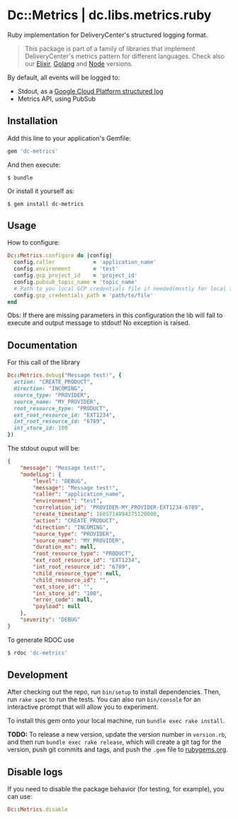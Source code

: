 # Dc::Metrics | dc.libs.metrics.ruby

Ruby implementation for DeliveryCenter's structured logging format.

> This package is part of a family of libraries that implement DeliveryCenter's metrics pattern  for different languages.
Check also our [Elixir](https://github.com/deliverycenter/dc.libs.metrics.elixir),
> [Golang](https://github.com/deliverycenter/dc.libs.metrics.golang) and
>[Node](https://github.com/deliverycenter/dc.libs.metrics.node) versions.

By default, all events will be logged to:

- Stdout, as a [Google Cloud Platform structured log](https://cloud.google.com/logging/docs/structured-logging)
- Metrics API, using PubSub

## Installation

Add this line to your application's Gemfile:

```ruby
gem 'dc-metrics'
```

And then execute:

    $ bundle

Or install it yourself as:

    $ gem install dc-metrics

## Usage

How to configure:
```ruby
Dc::Metrics.configure do |config|
  config.caller            = 'application_name'
  config.environment       = 'test'
  config.gcp_project_id    = 'project_id'
  config.pubsub_topic_name = 'topic_name'
  # Path to you local GCP credentials file if needed(mostly for local testing).
  config.gcp_credentials_path = 'path/to/file'
end
```

Obs: If there are missing parameters in this configuration the lib will fail to execute and output message to stdout! No exception is raised.

## Documentation

For this call of the library

```ruby
Dc::Metrics.debug("Message test!", {
  action: "CREATE_PRODUCT",
  direction: "INCOMING",
  source_type: "PROVIDER",
  source_name: "MY_PROVIDER",
  root_resource_type: "PRODUCT",
  ext_root_resource_id: "EXT1234",
  int_root_resource_id: "6789",
  int_store_id: 100
})
```

The stdout ouput will be:

```json
{
    "message": "Message test!",
    "modelLog": {
        "level": "DEBUG",
        "message": "Message test!",
        "caller": "application_name",
        "environment": "test",
        "correlation_id": "PROVIDER-MY_PROVIDER-EXT1234-6789",
        "create_timestamp": 1605714894275120000,
        "action": "CREATE_PRODUCT",
        "direction": "INCOMING",
        "source_type": "PROVIDER",
        "source_name": "MY_PROVIDER",
        "duration_ms": null,
        "root_resource_type": "PRODUCT",
        "ext_root_resource_id": "EXT1234",
        "int_root_resource_id": "6789",
        "child_resource_type": null,
        "child_resource_id": "",
        "ext_store_id": "",
        "int_store_id": "100",
        "error_code": null,
        "payload": null
    },
    "severity": "DEBUG"
}
```

To generate RDOC use
```bash
$ rdoc 'dc-metrics'
```

## Development

After checking out the repo, run `bin/setup` to install dependencies. Then, run `rake spec` to run the tests. You can also run `bin/console` for an interactive prompt that will allow you to experiment.

To install this gem onto your local machine, run `bundle exec rake install`.

**TODO:** To release a new version, update the version number in `version.rb`, and then run `bundle exec rake release`, which will create a git tag for the version, push git commits and tags, and push the `.gem` file to [rubygems.org](https://rubygems.org).

## Disable logs
If you need to disable the package behavior (for testing, for example), you can use:
```ruby
Dc::Metrics.disable
```

